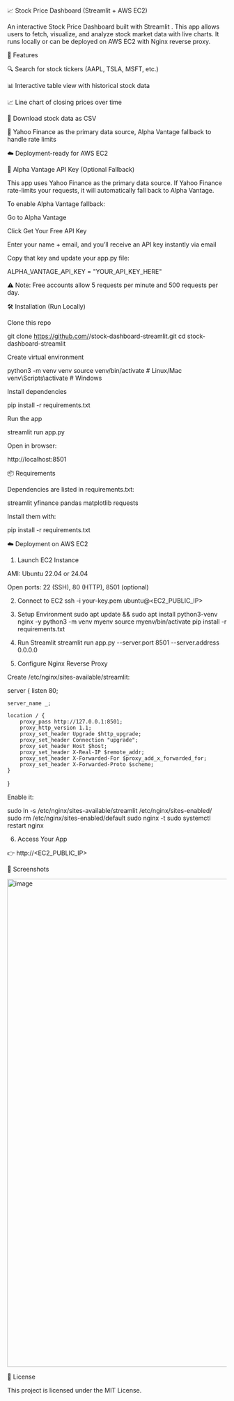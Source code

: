 📈 Stock Price Dashboard (Streamlit + AWS EC2)

An interactive Stock Price Dashboard built with Streamlit
.
This app allows users to fetch, visualize, and analyze stock market data with live charts. It runs locally or can be deployed on AWS EC2 with Nginx reverse proxy.

🚀 Features

🔍 Search for stock tickers (AAPL, TSLA, MSFT, etc.)

📊 Interactive table view with historical stock data

📈 Line chart of closing prices over time

💾 Download stock data as CSV

🔄 Yahoo Finance as the primary data source, Alpha Vantage fallback to handle rate limits

☁️ Deployment-ready for AWS EC2

🔑 Alpha Vantage API Key (Optional Fallback)

This app uses Yahoo Finance as the primary data source. If Yahoo Finance rate-limits your requests, it will automatically fall back to Alpha Vantage.

To enable Alpha Vantage fallback:

Go to Alpha Vantage

Click Get Your Free API Key

Enter your name + email, and you’ll receive an API key instantly via email

Copy that key and update your app.py file:

ALPHA_VANTAGE_API_KEY = "YOUR_API_KEY_HERE"


⚠️ Note: Free accounts allow 5 requests per minute and 500 requests per day.

🛠️ Installation (Run Locally)

Clone this repo

git clone https://github.com/<your-username>/stock-dashboard-streamlit.git
cd stock-dashboard-streamlit


Create virtual environment

python3 -m venv venv
source venv/bin/activate   # Linux/Mac
venv\Scripts\activate      # Windows


Install dependencies

pip install -r requirements.txt


Run the app

streamlit run app.py


Open in browser:

http://localhost:8501

📦 Requirements

Dependencies are listed in requirements.txt:

streamlit
yfinance
pandas
matplotlib
requests


Install them with:

pip install -r requirements.txt

☁️ Deployment on AWS EC2
1. Launch EC2 Instance

AMI: Ubuntu 22.04 or 24.04

Open ports: 22 (SSH), 80 (HTTP), 8501 (optional)

2. Connect to EC2
ssh -i your-key.pem ubuntu@<EC2_PUBLIC_IP>

3. Setup Environment
sudo apt update && sudo apt install python3-venv nginx -y
python3 -m venv myenv
source myenv/bin/activate
pip install -r requirements.txt

4. Run Streamlit
streamlit run app.py --server.port 8501 --server.address 0.0.0.0

5. Configure Nginx Reverse Proxy

Create /etc/nginx/sites-available/streamlit:

server {
    listen 80;

    server_name _;

    location / {
        proxy_pass http://127.0.0.1:8501;
        proxy_http_version 1.1;
        proxy_set_header Upgrade $http_upgrade;
        proxy_set_header Connection "upgrade";
        proxy_set_header Host $host;
        proxy_set_header X-Real-IP $remote_addr;
        proxy_set_header X-Forwarded-For $proxy_add_x_forwarded_for;
        proxy_set_header X-Forwarded-Proto $scheme;
    }
}


Enable it:

sudo ln -s /etc/nginx/sites-available/streamlit /etc/nginx/sites-enabled/
sudo rm /etc/nginx/sites-enabled/default
sudo nginx -t
sudo systemctl restart nginx

6. Access Your App

👉 http://<EC2_PUBLIC_IP>

📸 Screenshots

<img width="2048" height="1118" alt="image" src="https://github.com/user-attachments/assets/abacce8f-c8a4-4579-9b6e-e4c8c1e80bfb" />


📜 License

This project is licensed under the MIT License.
